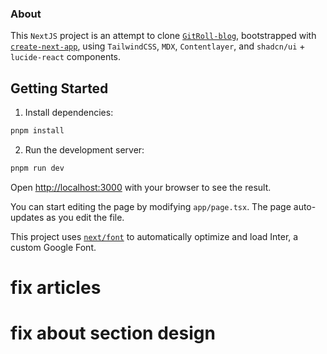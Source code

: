 ### About

This `NextJS` project is an attempt to clone [`GitRoll-blog`](https://gitroll.io/blog), bootstrapped with [`create-next-app`](https://github.com/vercel/next.js/tree/canary/packages/create-next-app), using `TailwindCSS`, `MDX`, `Contentlayer`, and `shadcn/ui` + `lucide-react` components.

## Getting Started

1. Install dependencies:

```bash
pnpm install
```

2. Run the development server:

```bash
pnpm run dev
```

Open [http://localhost:3000](http://localhost:3000) with your browser to see the result.

You can start editing the page by modifying `app/page.tsx`. The page auto-updates as you edit the file.

This project uses [`next/font`](https://nextjs.org/docs/basic-features/font-optimization) to automatically optimize and load Inter, a custom Google Font.

# fix articles
# fix about section design